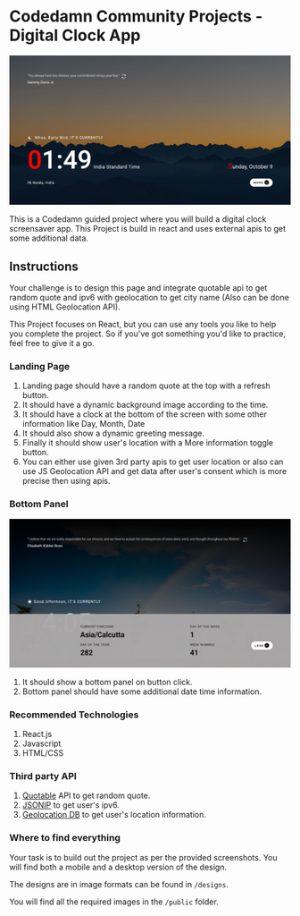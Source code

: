 # Codedamn Community Projects - Digital Clock App

![main image](https://raw.githubusercontent.com/iamvishal345/web-clock/main/public/cover_image.png)

This is a Codedamn guided project where you will build a digital clock screensaver app. This Project is build in react and uses external apis to get some additional data.

## Instructions

Your challenge is to design this page and integrate quotable api to get random quote and ipv6 with geolocation to get city name (Also can be done using HTML Geolocation API).

This Project focuses on React, but you can use any tools you like to help you complete the project. So if you've got something you'd like to practice, feel free to give it a go.

### Landing Page

1. Landing page should have a random quote at the top with a refresh button.
2. It should have a dynamic background image according to the time.
3. It should have a clock at the bottom of the screen with some other information like Day, Month, Date
4. It should also show a dynamic greeting message.
5. Finally it should show user's location with a More information toggle button.
6. You can either use given 3rd party apis to get user location or also can use JS Geolocation API and get data after user's consent which is more precise then using apis.

### Bottom Panel

![main image]("../../designs/Bottom_Panel[Desktop].png)

1. It should show a bottom panel on button click.
2. Bottom panel should have some additional date time information.

### Recommended Technologies

1. React.js
2. Javascript
3. HTML/CSS

### Third party API

1. [Quotable](https://api.quotable.io/random) API to get random quote.
2. [JSONIP](https://ipv6.jsonip.com/) to get user's ipv6.
3. [Geolocation DB](`https://geolocation-db.com/json/2405:201:400f:d1a0:55be:921f:a1ec:8080`) to get user's location information.

### Where to find everything

Your task is to build out the project as per the provided screenshots. You will find both a mobile and a desktop version of the design.

The designs are in image formats can be found in `/designs`.

You will find all the required images in the `/public` folder.
